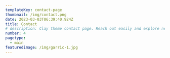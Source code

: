 ```yaml
---
templateKey: contact-page
thumbnail: /img/contact.png
date: 2023-03-03T06:39:40.924Z
title: Contact
# description: Clay theme contact page. Reach out easily and explore new opportunities. Your journey starts here.
number: 4
pagetype:
  - main
featuredimage: /img/garric-1.jpg
---
```

